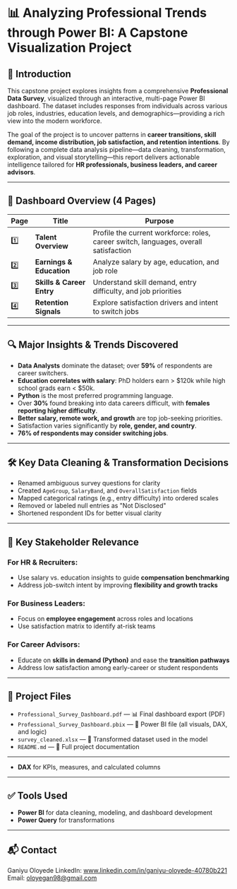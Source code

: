 # 📊 Analyzing Professional Trends through Power BI: A Capstone Visualization Project

## 📘 Introduction

This capstone project explores insights from a comprehensive **Professional Data Survey**, visualized through an interactive, multi-page Power BI dashboard. The dataset includes responses from individuals across various job roles, industries, education levels, and demographics—providing a rich view into the modern workforce.

The goal of the project is to uncover patterns in **career transitions, skill demand, income distribution, job satisfaction, and retention intentions**. By following a complete data analysis pipeline—data cleaning, transformation, exploration, and visual storytelling—this report delivers actionable intelligence tailored for **HR professionals, business leaders, and career advisors**.

---

## 🧭 Dashboard Overview (4 Pages)

| Page | Title                      | Purpose |
|------|----------------------------|---------|
| 1️⃣  | **Talent Overview**        | Profile the current workforce: roles, career switch, languages, overall satisfaction |
| 2️⃣  | **Earnings & Education**   | Analyze salary by age, education, and job role |
| 3️⃣  | **Skills & Career Entry**  | Understand skill demand, entry difficulty, and job priorities |
| 4️⃣  | **Retention Signals**      | Explore satisfaction drivers and intent to switch jobs |

---

## 🔍 Major Insights & Trends Discovered

- **Data Analysts** dominate the dataset; over **59%** of respondents are career switchers.
- **Education correlates with salary**: PhD holders earn > $120k while high school grads earn < $50k.
- **Python** is the most preferred programming language.
- Over **30%** found breaking into data careers difficult, with **females reporting higher difficulty**.
- **Better salary, remote work, and growth** are top job-seeking priorities.
- Satisfaction varies significantly by **role, gender, and country**.
- **76% of respondents may consider switching jobs**.

---

## 🛠️ Key Data Cleaning & Transformation Decisions

- Renamed ambiguous survey questions for clarity
- Created `AgeGroup`, `SalaryBand`, and `OverallSatisfaction` fields
- Mapped categorical ratings (e.g., entry difficulty) into ordered scales
- Removed or labeled null entries as "Not Disclosed"
- Shortened respondent IDs for better visual clarity

---

## 👥 Key Stakeholder Relevance

### For HR & Recruiters:
- Use salary vs. education insights to guide **compensation benchmarking**
- Address job-switch intent by improving **flexibility and growth tracks**

### For Business Leaders:
- Focus on **employee engagement** across roles and locations
- Use satisfaction matrix to identify at-risk teams

### For Career Advisors:
- Educate on **skills in demand (Python)** and ease the **transition pathways**
- Address low satisfaction among early-career or student respondents

---

## 📁 Project Files

- `Professional_Survey_Dashboard.pdf` — 📊 Final dashboard export (PDF)
- `Professional_Survey_Dashboard.pbix` — 💼 Power BI file (all visuals, DAX, and logic)
- `survey_cleaned.xlsx` — 🧹 Transformed dataset used in the model
- `README.md` — 📄 Full project documentation

---

- **DAX** for KPIs, measures, and calculated columns

---
## ✅ Tools Used

- **Power BI** for data cleaning, modeling, and dashboard development
- **Power Query** for transformations

---

## 📬 Contact

Ganiyu Oloyede
LinkedIn: www.linkedin.com/in/ganiyu-oloyede-40780b221
Email: oloyegan98@gmail.com
